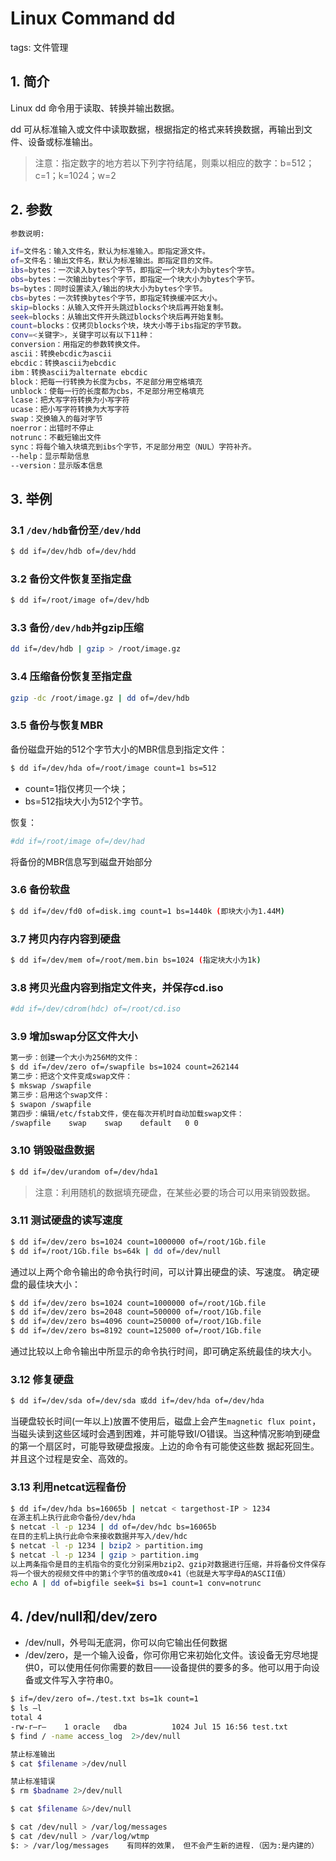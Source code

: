 #  Linux Command dd 
tags: 文件管理

## 1. 简介
Linux dd 命令用于读取、转换并输出数据。

dd 可从标准输入或文件中读取数据，根据指定的格式来转换数据，再输出到文件、设备或标准输出。

> 注意：指定数字的地方若以下列字符结尾，则乘以相应的数字：b=512；c=1；k=1024；w=2

## 2. 参数

```bash
参数说明:

if=文件名：输入文件名，默认为标准输入。即指定源文件。
of=文件名：输出文件名，默认为标准输出。即指定目的文件。
ibs=bytes：一次读入bytes个字节，即指定一个块大小为bytes个字节。
obs=bytes：一次输出bytes个字节，即指定一个块大小为bytes个字节。
bs=bytes：同时设置读入/输出的块大小为bytes个字节。
cbs=bytes：一次转换bytes个字节，即指定转换缓冲区大小。
skip=blocks：从输入文件开头跳过blocks个块后再开始复制。
seek=blocks：从输出文件开头跳过blocks个块后再开始复制。
count=blocks：仅拷贝blocks个块，块大小等于ibs指定的字节数。
conv=<关键字>，关键字可以有以下11种：
conversion：用指定的参数转换文件。
ascii：转换ebcdic为ascii
ebcdic：转换ascii为ebcdic
ibm：转换ascii为alternate ebcdic
block：把每一行转换为长度为cbs，不足部分用空格填充
unblock：使每一行的长度都为cbs，不足部分用空格填充
lcase：把大写字符转换为小写字符
ucase：把小写字符转换为大写字符
swap：交换输入的每对字节
noerror：出错时不停止
notrunc：不截短输出文件
sync：将每个输入块填充到ibs个字节，不足部分用空（NUL）字符补齐。
--help：显示帮助信息
--version：显示版本信息
```

## 3. 举例

### 3.1 `/dev/hdb`备份至`/dev/hdd`

```bash
$ dd if=/dev/hdb of=/dev/hdd
```
### 3.2 备份文件恢复至指定盘

```bash
$ dd if=/root/image of=/dev/hdb
```
### 3.3 备份`/dev/hdb`并gzip压缩

```bash
dd if=/dev/hdb | gzip > /root/image.gz
```
### 3.4 压缩备份恢复至指定盘

```bash
gzip -dc /root/image.gz | dd of=/dev/hdb
```
### 3.5 备份与恢复MBR
备份磁盘开始的512个字节大小的MBR信息到指定文件：

```bash
$ dd if=/dev/hda of=/root/image count=1 bs=512
```

 - count=1指仅拷贝一个块；
 - bs=512指块大小为512个字节。

恢复：

```bash
#dd if=/root/image of=/dev/had
```

将备份的MBR信息写到磁盘开始部分
### 3.6 备份软盘

```bash
$ dd if=/dev/fd0 of=disk.img count=1 bs=1440k (即块大小为1.44M)
```

### 3.7 拷贝内存内容到硬盘

```bash
$ dd if=/dev/mem of=/root/mem.bin bs=1024 (指定块大小为1k)  
```

### 3.8 拷贝光盘内容到指定文件夹，并保存cd.iso

```bash
#dd if=/dev/cdrom(hdc) of=/root/cd.iso
```

### 3.9 增加swap分区文件大小

```bash
第一步：创建一个大小为256M的文件：
$ dd if=/dev/zero of=/swapfile bs=1024 count=262144
第二步：把这个文件变成swap文件：
$ mkswap /swapfile
第三步：启用这个swap文件：
$ swapon /swapfile
第四步：编辑/etc/fstab文件，使在每次开机时自动加载swap文件：
/swapfile    swap    swap    default   0 0
```

### 3.10 销毁磁盘数据

```bash
$ dd if=/dev/urandom of=/dev/hda1
```

> 注意：利用随机的数据填充硬盘，在某些必要的场合可以用来销毁数据。

### 3.11 测试硬盘的读写速度

```bash
$ dd if=/dev/zero bs=1024 count=1000000 of=/root/1Gb.file
$ dd if=/root/1Gb.file bs=64k | dd of=/dev/null
```

通过以上两个命令输出的命令执行时间，可以计算出硬盘的读、写速度。
确定硬盘的最佳块大小：

```bash
$ dd if=/dev/zero bs=1024 count=1000000 of=/root/1Gb.file
$ dd if=/dev/zero bs=2048 count=500000 of=/root/1Gb.file
$ dd if=/dev/zero bs=4096 count=250000 of=/root/1Gb.file
$ dd if=/dev/zero bs=8192 count=125000 of=/root/1Gb.file
```

通过比较以上命令输出中所显示的命令执行时间，即可确定系统最佳的块大小。
### 3.12 修复硬盘

```bash
$ dd if=/dev/sda of=/dev/sda 或dd if=/dev/hda of=/dev/hda
```

当硬盘较长时间(一年以上)放置不使用后，磁盘上会产生`magnetic flux point`，当磁头读到这些区域时会遇到困难，并可能导致I/O错误。当这种情况影响到硬盘的第一个扇区时，可能导致硬盘报废。上边的命令有可能使这些数 据起死回生。并且这个过程是安全、高效的。
### 3.13 利用netcat远程备份


```bash
$ dd if=/dev/hda bs=16065b | netcat < targethost-IP > 1234
在源主机上执行此命令备份/dev/hda
$ netcat -l -p 1234 | dd of=/dev/hdc bs=16065b
在目的主机上执行此命令来接收数据并写入/dev/hdc
$ netcat -l -p 1234 | bzip2 > partition.img
$ netcat -l -p 1234 | gzip > partition.img
以上两条指令是目的主机指令的变化分别采用bzip2、gzip对数据进行压缩，并将备份文件保存在当前目录。
将一个很大的视频文件中的第i个字节的值改成0×41（也就是大写字母A的ASCII值）
echo A | dd of=bigfile seek=$i bs=1 count=1 conv=notrunc
```

## 4. /dev/null和/dev/zero

 - /dev/null，外号叫无底洞，你可以向它输出任何数据
 - /dev/zero，是一个输入设备，你可你用它来初始化文件。该设备无穷尽地提供0，可以使用任何你需要的数目——设备提供的要多的多。他可以用于向设备或文件写入字符串0。

```bash
$ if=/dev/zero of=./test.txt bs=1k count=1
$ ls –l
total 4
-rw-r–r–    1 oracle   dba          1024 Jul 15 16:56 test.txt
$ find / -name access_log  2>/dev/null
```

```bash
禁止标准输出
$ cat $filename >/dev/null

禁止标准错误
$ rm $badname 2>/dev/null

$ cat $filename &>/dev/null

$ cat /dev/null > /var/log/messages
$ cat /dev/null > /var/log/wtmp
$: > /var/log/messages    有同样的效果， 但不会产生新的进程.（因为:是内建的）
```


